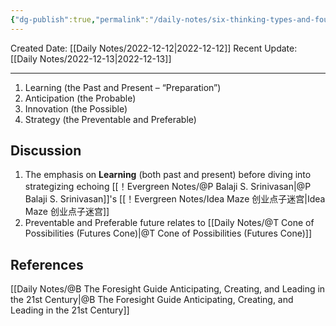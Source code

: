 ```yaml
---
{"dg-publish":true,"permalink":"/daily-notes/six-thinking-types-and-four-foresight-skills-6-4/"}
---
```



Created Date: [[Daily Notes/2022-12-12\|2022-12-12]]
Recent Update:  [[Daily Notes/2022-12-13\|2022-12-13]]

---

1. Learning (the Past and Present  – “Preparation”)
2. Anticipation (the Probable)
3. Innovation (the Possible)
4. Strategy (the Preventable and Preferable)

## Discussion
1. The emphasis on **Learning** (both past and present) before diving into strategizing echoing [[！Evergreen Notes/@P Balaji S. Srinivasan\|@P Balaji S. Srinivasan]]'s [[！Evergreen Notes/Idea Maze 创业点子迷宫\|Idea Maze 创业点子迷宫]]
2. Preventable and Preferable future relates to [[Daily Notes/@T Cone of Possibilities (Futures Cone)\|@T Cone of Possibilities (Futures Cone)]]





## References
[[Daily Notes/@B The Foresight Guide Anticipating, Creating, and Leading in the 21st Century\|@B The Foresight Guide Anticipating, Creating, and Leading in the 21st Century]]
